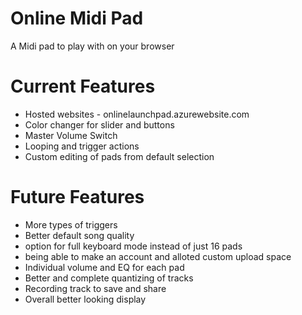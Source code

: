 # Online Midi Pad
A Midi pad to play with on your browser

# Current Features
* Hosted websites - onlinelaunchpad.azurewebsite.com
* Color changer for slider and buttons
* Master Volume Switch
* Looping and trigger actions
* Custom editing of pads from default selection

# Future Features
* More types of triggers
* Better default song quality
* option for full keyboard mode instead of just 16 pads
* being able to make an account and alloted custom upload space
* Individual volume and EQ for each pad
* Better and complete quantizing of tracks
* Recording track to save and share
* Overall better looking display
